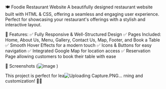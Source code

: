 🍽️ Foodie Restaurant Website
A beautifully designed restaurant website built with HTML & CSS, offering a seamless and engaging user experience. Perfect for showcasing your restaurant's offerings with a stylish and interactive layout.

🌟 Features:
✅ Fully Responsive & Well-Structured Design
✅ Pages Included: Home, About Us, Menu, Gallery, Contact Us, Map, Footer, and Book a Table
✅ Smooth Hover Effects for a modern touch
✅ Icons & Buttons for easy navigation
✅ Integrated Google Map for location access
✅ Reservation Page allowing customers to book their table with ease

📸 Screenshots
(![image](https://github.com/user-attachments/assets/e66928e9-5c91-4eec-943d-2a8b284f2dae)
)


This project is perfect for lea![Uploading Capture.PNG…]()
rning and customization! 🚀🍔
